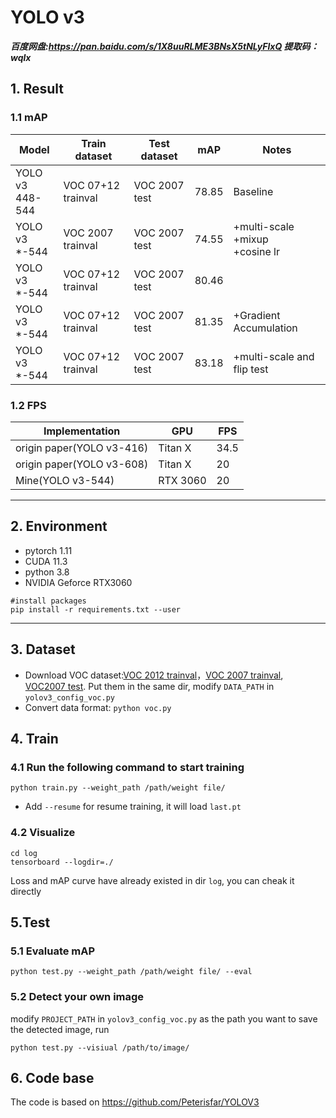 
# YOLO v3
***百度网盘:https://pan.baidu.com/s/1X8uuRLME3BNsX5tNLyFlxQ 提取码：wqlx***
## 1. Result
### 1.1 mAP

| Model                | Train dataset      | Test dataset  | mAP   | Notes                                       |
| -------------------- | ------------------ | ------------- | ----- | ------------------------------------------- |
| YOLO v3<br/> 448-544 | VOC 07+12 trainval | VOC 2007 test | 78.85 | Baseline                                    |
| YOLO v3  <br/>*-544  | VOC 2007 trainval  | VOC 2007 test | 74.55 | +multi-scale  <br/>+mixup  <br/> +cosine lr |
| YOLO v3  <br/>*-544  | VOC 07+12 trainval | VOC 2007 test | 80.46 |                                             |
| YOLO v3<br/>*-544    | VOC 07+12 trainval | VOC 2007 test | 81.35 | +Gradient Accumulation                      |
| YOLO v3<br/>*-544    | VOC 07+12 trainval | VOC 2007 test | 83.18 | +multi-scale and flip test                  |
### 1.2 FPS

| Implementation            | GPU      | FPS  |
| ------------------------- | -------- | ---- |
| origin paper(YOLO v3-416) | Titan X  | 34.5 |
| origin paper(YOLO v3-608) | Titan X  | 20   |
| Mine(YOLO v3-544)         | RTX 3060 | 20   |
---
## 2. Environment
 - pytorch 1.11
 - CUDA 11.3
 - python 3.8
 - NVIDIA Geforce RTX3060
```
#install packages
pip install -r requirements.txt --user
```
---
## 3. Dataset
- Download VOC dataset:[VOC 2012 trainval](http://host.robots.ox.ac.uk/pascal/VOC/voc2012/VOCtrainval_11-May-2012.tar)，[VOC 2007 trainval](http://host.robots.ox.ac.uk/pascal/VOC/voc2007/VOCtrainval_06-Nov-2007.tar), [VOC2007 test](http://host.robots.ox.ac.uk/pascal/VOC/voc2007/VOCtest_06-Nov-2007.tar). Put them in the same dir, modify `DATA_PATH` in `yolov3_config_voc.py`
- Convert data format:
  `python voc.py`
 ## 4. Train
  ### 4.1 Run the following command to start training
  ```
  python train.py --weight_path /path/weight file/
 ```
- Add `--resume` for resume training, it will load `last.pt`

### 4.2 Visualize
```
cd log
tensorboard --logdir=./
```
Loss and mAP curve have already existed in dir `log`, you can cheak it directly
## 5.Test
### 5.1 Evaluate mAP
```
python test.py --weight_path /path/weight file/ --eval
```
### 5.2 Detect your own image
modify `PROJECT_PATH` in `yolov3_config_voc.py` as the path you want to save the detected image, run
```
python test.py --visiual /path/to/image/
```
## 6. Code base
The code is based on https://github.com/Peterisfar/YOLOV3
